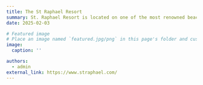 ```yaml
---
title: The St Raphael Resort
summary: St. Raphael Resort is located on one of the most renowned beaches in Limassol, only a short coastal drive from the lively centre of town, approximately 10 minutes away.
date: 2025-02-03

# Featured image
# Place an image named `featured.jpg/png` in this page's folder and customize its options here.
image:
  caption: ''

authors:
  - admin
external_link: https://www.straphael.com/
---
```

